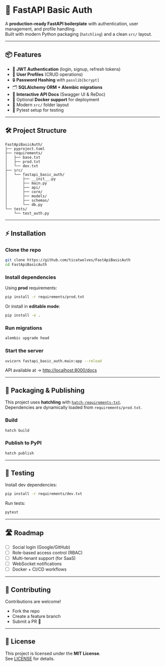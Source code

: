 # 🚀 FastAPI Basic Auth

A **production-ready FastAPI boilerplate** with authentication, user management, and profile handling.  
Built with modern Python packaging (`hatchling`) and a clean `src/` layout.  

---

## 📦 Features
- 🔑 **JWT Authentication** (login, signup, refresh tokens)  
- 👤 **User Profiles** (CRUD operations)  
- 🔒 **Password Hashing** with `passlib[bcrypt]`  
- 🗂️ **SQLAlchemy ORM + Alembic migrations**  
- 📖 **Interactive API Docs** (Swagger UI & ReDoc)  
- 🐳 Optional **Docker support** for deployment  
- 📂 Modern `src/` folder layout  
- 🧪 Pytest setup for testing  

---

## 🛠️ Project Structure
```
FastApiBasicAuth/
├── pyproject.toml
├── requirements/
│   ├── base.txt
│   ├── prod.txt
│   └── dev.txt
├── src/
│   └── fastapi_basic_auth/
│       ├── __init__.py
│       ├── main.py
│       ├── api/
│       ├── core/
│       ├── models/
│       ├── schemas/
│       └── db.py
└── tests/
    └── test_auth.py
```

---

## ⚡ Installation

### Clone the repo
```bash
git clone https://github.com/ticatwolves/FastApiBasicAuth
cd FastApiBasicAuth
```

### Install dependencies
Using **prod** requirements:
```bash
pip install -r requirements/prod.txt
```

Or install in **editable mode**:
```bash
pip install -e .
```

### Run migrations
```bash
alembic upgrade head
```

### Start the server
```bash
uvicorn fastapi_basic_auth.main:app --reload
```

API available at → [http://localhost:8000/docs](http://localhost:8000/docs)

---

## 🐍 Packaging & Publishing

This project uses **hatchling** with [`hatch-requirements-txt`](https://pypi.org/project/hatch-requirements-txt/).  
Dependencies are dynamically loaded from `requirements/prod.txt`.

### Build
```bash
hatch build
```

### Publish to PyPI
```bash
hatch publish
```

---

## 🧪 Testing
Install dev dependencies:
```bash
pip install -r requirements/dev.txt
```

Run tests:
```bash
pytest
```

---

## 🛣️ Roadmap
- [ ] Social login (Google/GitHub)  
- [ ] Role-based access control (RBAC)  
- [ ] Multi-tenant support (for SaaS)  
- [ ] WebSocket notifications  
- [ ] Docker + CI/CD workflows  

---

## 🤝 Contributing
Contributions are welcome!  
- Fork the repo  
- Create a feature branch  
- Submit a PR 🚀  

---

## 📜 License
This project is licensed under the **MIT License**.  
See [LICENSE](LICENSE) for details.  
